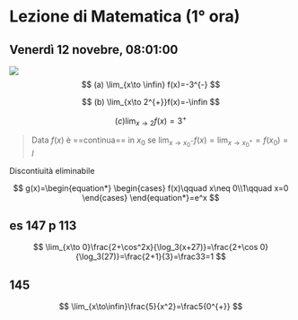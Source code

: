 # Lezione di Matematica (1° ora)
## Venerdì 12 novebre, 08:01:00

![](https://i.imgur.com/Bcf9N5X.jpg)
$$
(a) \lim_{x\to \infin} f(x)=-3^{-}
$$

$$
(b) \lim_{x\to 2^{+}}f(x)=-\infin
$$


$$
(c)\lim_{x \to 2} f(x)= 3^{+}
$$

> Data $f(x)$ è ==continua== in $x_0$ se
> $\lim_{x\to x_0^{-}}f(x)=\lim_{x \to x_0^{+}}=f(x_0)=l$


Discontiuità eliminabile

$$
g(x)=\begin{equation*} \begin{cases} f(x)\qquad x\neq 0\\1\qquad x=0 \end{cases} \end{equation*}=e^x
$$


## es 147 p 113

$$
\lim_{x\to 0}\frac{2+\cos^2x}{\log_3(x+27)}=\frac{2+\cos 0}{\log_3(27)}=\frac{2+1}{3}=\frac33=1
$$

## 145


$$
\lim_{x\to\infin}\frac{5}{x^2}=\frac5{0^{+}}
$$
<!--stackedit_data:
eyJoaXN0b3J5IjpbMTgwNzAwMjE3NSw4NDMzMDIxMTksMzYwNj
A4MDQzLDk1ODY3MzQ1MCw2MjExNjYyNDUsLTk0MTYwMjU1OF19

-->